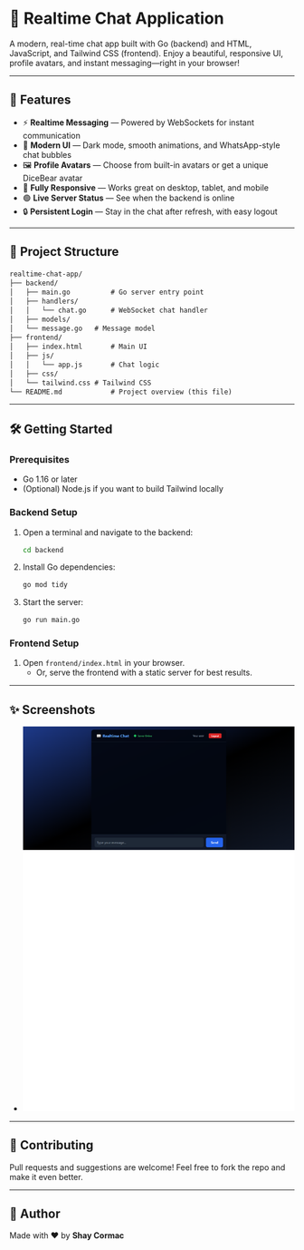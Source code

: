 # 💬 Realtime Chat Application

A modern, real-time chat app built with Go (backend) and HTML, JavaScript, and Tailwind CSS (frontend). Enjoy a beautiful, responsive UI, profile avatars, and instant messaging—right in your browser!

---

## 🚀 Features

- ⚡ **Realtime Messaging** — Powered by WebSockets for instant communication
- 🎨 **Modern UI** — Dark mode, smooth animations, and WhatsApp-style chat bubbles
- 🖼️ **Profile Avatars** — Choose from built-in avatars or get a unique DiceBear avatar
- 📱 **Fully Responsive** — Works great on desktop, tablet, and mobile
- 🟢 **Live Server Status** — See when the backend is online
- 🔒 **Persistent Login** — Stay in the chat after refresh, with easy logout

---

## 📂 Project Structure

```
realtime-chat-app/
├── backend/
│   ├── main.go          # Go server entry point
│   ├── handlers/
│   │   └── chat.go      # WebSocket chat handler
│   ├── models/
│   └── message.go   # Message model
├── frontend/
│   ├── index.html       # Main UI
│   ├── js/
│   │   └── app.js       # Chat logic
│   ├── css/
│   └── tailwind.css # Tailwind CSS
└── README.md            # Project overview (this file)
```

---

## 🛠️ Getting Started

### Prerequisites

- Go 1.16 or later
- (Optional) Node.js if you want to build Tailwind locally

### Backend Setup

1. Open a terminal and navigate to the backend:
   ```bash
   cd backend
   ```
2. Install Go dependencies:
   ```bash
   go mod tidy
   ```
3. Start the server:
   ```bash
   go run main.go
   ```

### Frontend Setup

1. Open `frontend/index.html` in your browser.
   - Or, serve the frontend with a static server for best results.

---

## ✨ Screenshots

- ![Chat UI](./screenshots/chat-app.png)

---

## 🤝 Contributing

Pull requests and suggestions are welcome! Feel free to fork the repo and make it even better.

---

## 👤 Author

Made with ❤️ by **Shay Cormac**
